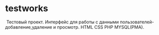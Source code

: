 # testworks

 Тестовый проект. Интерфейс для работы с данными пользователей-добавление,удаление и просмотр.
 HTML CSS PHP MYSQL(PMA).
